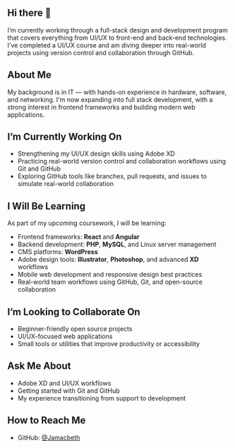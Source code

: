 ## Hi there 👋

I’m currently working through a full-stack design and development program that covers everything from UI/UX to front-end and back-end technologies. I've completed a UI/UX course and am diving deeper into real-world projects using version control and collaboration through GitHub.

## About Me

My background is in IT — with hands-on experience in hardware, software, and networking. I'm now expanding into full stack development, with a strong interest in frontend frameworks and building modern web applications.

## I’m Currently Working On

- Strengthening my UI/UX design skills using Adobe XD  
- Practicing real-world version control and collaboration workflows using Git and GitHub  
- Exploring GitHub tools like branches, pull requests, and issues to simulate real-world collaboration


## I Will Be Learning

As part of my upcoming coursework, I will be learning:

- Frontend frameworks: **React** and **Angular**  
- Backend development: **PHP**, **MySQL**, and Linux server management  
- CMS platforms: **WordPress**  
- Adobe design tools: **Illustrator**, **Photoshop**, and advanced **XD** workflows  
- Mobile web development and responsive design best practices  
- Real-world team workflows using GitHub, Git, and open-source collaboration

## I’m Looking to Collaborate On

- Beginner-friendly open source projects  
- UI/UX-focused web applications  
- Small tools or utilities that improve productivity or accessibility

## Ask Me About

- Adobe XD and UI/UX workflows   
- Getting started with Git and GitHub  
- My experience transitioning from support to development

## How to Reach Me

- GitHub: [@Jamacbeth](https://github.com/Jamacbeth)  
  


